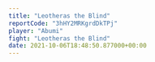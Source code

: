 ```yaml
---
title: "Leotheras the Blind"
reportCode: "3hHY2MRKgrdDkTPj"
player: "Abumi"
fight: "Leotheras the Blind"
date: 2021-10-06T18:48:50.877000+00:00
---
```

